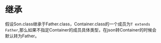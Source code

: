 # 继承

假设Son.class继承于Father.class，Container.class的一个成员为`T extends Father`,那么如果不指定Container的成员具体类型，在json转Container的时候会默认转为Father。
```java

```

